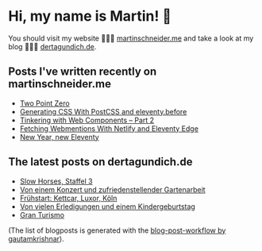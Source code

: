 # Hi, my name is Martin! 👋 
You should visit my website 👨🏼‍💻  [martinschneider.me](https://martinschneider.me) and take a look at my blog 🤷🏼‍♂️ [dertagundich.de](https://www.dertagundich.de).

## Posts I've written recently on martinschneider.me
<!-- MSME-POST-LIST:START -->
- [Two Point Zero](https://martinschneider.me/articles/two-point-zero/)
- [Generating CSS With PostCSS and eleventy.before](https://martinschneider.me/articles/generating-css-with-postcss-and-eleventy-before/)
- [Tinkering with Web Components – Part 2](https://martinschneider.me/articles/tinkering-with-web-components-part-2/)
- [Fetching Webmentions With Netlify and Eleventy Edge](https://martinschneider.me/articles/fetching-webmentions-with-netlify-and-eleventy-edge/)
- [New Year, new Eleventy](https://martinschneider.me/articles/new-year-new-eleventy/)
<!-- MSME-POST-LIST:END -->

## The latest posts on dertagundich.de
<!-- DTUI-POST-LIST:START -->
- [Slow Horses, Staffel 3](https://www.dertagundich.de/blog/2024/04/slow-horses-staffel-3)
- [Von einem Konzert und zufriedenstellender Gartenarbeit](https://www.dertagundich.de/blog/2024/04/von-einem-konzert-und-zufriedenstellender-gartenarbeit)
- [Frühstart: Kettcar, Luxor, Köln](https://www.dertagundich.de/blog/2024/04/fruhstart-kettcar-luxor-koln)
- [Von vielen Erledigungen und einem Kindergeburtstag](https://www.dertagundich.de/blog/2024/04/von-vielen-erledigungen-und-einem-kindergeburtstag)
- [Gran Turismo](https://www.dertagundich.de/blog/2024/04/gran-turismo)
<!-- DTUI-POST-LIST:END -->

(The list of blogposts is generated with the [blog-post-workflow by gautamkrishnar](https://github.com/gautamkrishnar/blog-post-workflow)).
